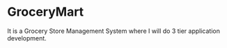 # GroceryMart
It is a Grocery Store Management System where I will do 3 tier application development.
